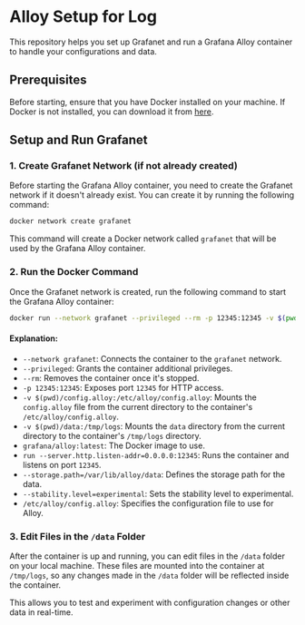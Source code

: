 # Alloy Setup for Log

This repository helps you set up Grafanet and run a Grafana Alloy container to handle your configurations and data.

## Prerequisites

Before starting, ensure that you have Docker installed on your machine. If Docker is not installed, you can download it from [here](https://www.docker.com/get-started).

## Setup and Run Grafanet

### 1. Create Grafanet Network (if not already created)

Before starting the Grafana Alloy container, you need to create the Grafanet network if it doesn't already exist. You can create it by running the following command:

```bash
docker network create grafanet
```

This command will create a Docker network called `grafanet` that will be used by the Grafana Alloy container.

### 2. Run the Docker Command

Once the Grafanet network is created, run the following command to start the Grafana Alloy container:

```bash
docker run --network grafanet --privileged --rm -p 12345:12345 -v $(pwd)/config.alloy:/etc/alloy/config.alloy -v $(pwd)/data:/tmp/logs grafana/alloy:latest run --server.http.listen-addr=0.0.0.0:12345 --storage.path=/var/lib/alloy/data --stability.level=experimental  /etc/alloy/config.alloy
```

#### Explanation:
- `--network grafanet`: Connects the container to the `grafanet` network.
- `--privileged`: Grants the container additional privileges.
- `--rm`: Removes the container once it's stopped.
- `-p 12345:12345`: Exposes port `12345` for HTTP access.
- `-v $(pwd)/config.alloy:/etc/alloy/config.alloy`: Mounts the `config.alloy` file from the current directory to the container's `/etc/alloy/config.alloy`.
- `-v $(pwd)/data:/tmp/logs`: Mounts the `data` directory from the current directory to the container's `/tmp/logs` directory.
- `grafana/alloy:latest`: The Docker image to use.
- `run --server.http.listen-addr=0.0.0.0:12345`: Runs the container and listens on port `12345`.
- `--storage.path=/var/lib/alloy/data`: Defines the storage path for the data.
- `--stability.level=experimental`: Sets the stability level to experimental.
- `/etc/alloy/config.alloy`: Specifies the configuration file to use for Alloy.

### 3. Edit Files in the `/data` Folder

After the container is up and running, you can edit files in the `/data` folder on your local machine. These files are mounted into the container at `/tmp/logs`, so any changes made in the `/data` folder will be reflected inside the container.

This allows you to test and experiment with configuration changes or other data in real-time.
